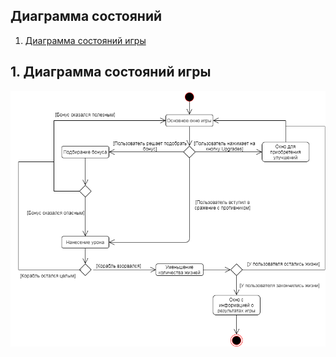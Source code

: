 ## Диаграмма состояний

1. [Диаграмма состояний игры](#states-diagram)

<a id="states-diagram"></a>
## 1. Диаграмма состояний игры
![Upgrades game screen](./images/States_diagram.png)

